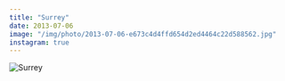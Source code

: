 ```yaml
---
title: "Surrey"
date: 2013-07-06
image: "/img/photo/2013-07-06-e673c4d4ffd654d2ed4464c22d588562.jpg"
instagram: true
---
```


![Surrey](/img/photo/2013-07-06-e673c4d4ffd654d2ed4464c22d588562.jpg)
